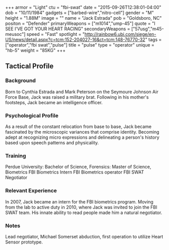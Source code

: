 +++
armor = "Light"
ctu = "fbi-swat"
date = "2015-09-26T12:38:01-04:00"
dob = "10/11/1984"
gadgets = ["barbed-wire","nitro-cell"]
gender = "M"
height = "1.88M"
image = ""
name = "Jack Estrada"
pob = "Goldsboro, NC"
positon = "Defender"
primaryWeapons = ["m1014","ump-45"]
quote = "I SEE I'VE GOT YOUR HEART RACING"
secondaryWeapons = ["57usg","m45-meusoc"]
speed = "Fast"
spotlight = "http://rainbow6.ubi.com/siege/en-US/news/detail.aspx?c=tcm:152-204027-16&ct=tcm:148-76770-32"
tags = ["operator","fbi swat","pulse"]
title = "pulse"
type = "operator"
unique = "hb-5"
weight = "85KG"
+++

## Tactical Profile

### Background

Born to Cynthia Estrada and Mark Peterson on the Seymoure Johnson Air Force Base, Jack was raised a military brat. Following in his mother's footsteps, Jack became an intelligence officer.

### Psychological Profile

As a result of the constant relocation from base to base, Jack became fascinated by the microscopic variances that comprise identity. Becoming adept at recognizing micro expressions and delineating a person's history based upon speech patterns and physicality.

### Training

Perdue University: Bachelor of Science, Forensics: Master of Science, Biometrics
FBI Biometrics Intern
FBI Biometrics operator
FBI SWAT Negotiator

### Relevant Experience

In 2007, Jack became an intern for the FBI biometrics program. Moving from the lab to active duty in 2010, where Jack was invited to join the FBI SWAT team. His innate ability to read people made him a natural negotiator.

### Notes

Lead negotiator, Michael Somerset abduction, first operation to utilize Heart Sensor prototype.
